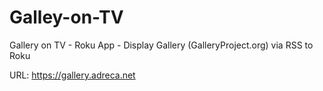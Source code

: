 # Galley-on-TV
Gallery on TV - Roku App - Display Gallery (GalleryProject.org) via RSS to Roku

URL: https://gallery.adreca.net
